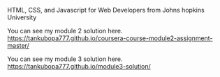 HTML, CSS, and Javascript for Web Developers from Johns hopkins University

You can see my module 2 solution here.
https://tankubopa777.github.io/coursera-course-module2-assignment-master/

You can see my module 3 solution here.
https://tankubopa777.github.io/module3-solution/
